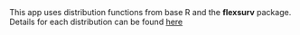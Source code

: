 <br><br>
This app uses distribution functions from base R and the **flexsurv** package. Details
for each distribution can be found [here](http://devinincerti.com/shinyapps/survival-distributions.html)

